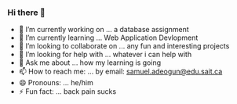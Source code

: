 ### Hi there 👋
- 🔭 I’m currently working on ... a database assignment
- 🌱 I’m currently learning ... Web Application Devlopment
- 👯 I’m looking to collaborate on ... any fun and interesting projects
- 🤔 I’m looking for help with ... whatever i can help with
- 💬 Ask me about ... how my learning is going
- 📫 How to reach me: ... by email: samuel.adeogun@edu.sait.ca
- 😄 Pronouns: ... he/him
- ⚡ Fun fact: ... back pain sucks
